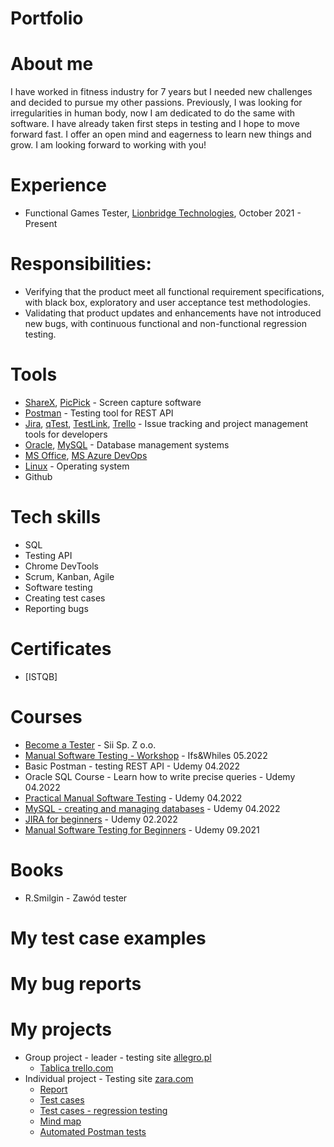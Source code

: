 # Portfolio

# About me
I have worked in fitness industry for 7 years but I needed new challenges and decided to pursue my other passions. Previously, I was looking for irregularities in human body, now I am dedicated to do the same with software. I have already taken first steps in testing and I hope to move forward fast. I offer an open mind and eagerness to learn new things and grow. I am looking forward to working with you!

# Experience
- Functional Games Tester, [Lionbridge Technologies](https://www.lionbridge.com), October 2021 - Present

# Responsibilities:
- Verifying that the product meet all functional requirement specifications, with black box, exploratory and user acceptance test methodologies.
- Validating that product updates and enhancements have not introduced new bugs, with continuous functional and non-functional regression testing.

# Tools
  - [ShareX](https://getsharex.com/), [PicPick](https://picpick.app/en/) - Screen capture software
  - [Postman](https://www.postman.com/) - Testing tool for REST API
  - [Jira](https://www.atlassian.com/software/jira0), [qTest](https://www.tricentis.com/products/unified-test-management-qtest/test-case-manager), [TestLink](https://testlink.org), [Trello](https://trello.com/) - Issue tracking and project management tools for developers
  - [Oracle](https://www.oracle.com), [MySQL](https://www.mysql.com) - Database management systems
  - [MS Office](https://www.office.com), [MS Azure DevOps](https://azure.microsoft.com/pl-pl/services/devops)
  - [Linux](https://ubuntu.com) - Operating system
  - Github

# Tech skills
  - SQL
  - Testing API
  - Chrome DevTools
  - Scrum, Kanban, Agile
  - Software testing
  - Creating test cases
  - Reporting bugs

# Certificates
  - [ISTQB]

# Courses
  - [Become a Tester](https://sii.pl/en/trainings/offer/zostan-testerem/) - Sii Sp. Z o.o.
  - [Manual Software Testing - Workshop](https://kursy.czyitjestdlamnie.pl/kurs/273/warsztaty-testowanie-manualne-aplikacji-termin-10052022-1900-2130) - Ifs&Whiles 05.2022
  - Basic Postman - testing REST API - Udemy 04.2022
  - Oracle SQL Course - Learn how to write precise queries - Udemy 04.2022
  - [Practical Manual Software Testing](https://www.udemy.com/certificate/UC-593ec40a-be90-4c1f-aa00-0a6bc4270e15) - Udemy 04.2022
  - [MySQL - creating and managing databases](https://www.udemy.com/certificate/UC-b8d7836c-b1e0-4f54-91ec-9826fb0261f1) - Udemy 04.2022
  - [JIRA for beginners](https://www.udemy.com/certificate/UC-b20a0038-122b-44cd-af8d-02bfbae58a2e) - Udemy 02.2022
  - [Manual Software Testing for Beginners](https://www.udemy.com/certificate/UC-4af5cb0a-c9f4-40e3-a769-fb7393e7a7ed) - Udemy 09.2021 

# Books
  - R.Smilgin - Zawód tester

# My test case examples
  
 
# My bug reports



# My projects
  - Group project - leader - testing site [allegro.pl](https://allegro.pl/)
     - [Tablica trello.com](https://trello.com/b/fZE6cidI/allegropl)
  - Individual project - Testing site [zara.com](https://www.zara.com/pl/)
     - [Report](https://drive.google.com/file/d/1AlygpsNK0Og1H7g8RRQjQs1e9LRotXYw/view)
     - [Test cases](https://drive.google.com/file/d/1Uq7kXvy8JQsqhCOky5Yaqh4KbcbLyH9x/view)
     - [Test cases - regression testing](https://drive.google.com/file/d/1R5v7_HHsPG_CWcFRJJl0OmJ2qRvBJSNE/view)
     - [Mind map](https://drive.google.com/file/d/1K8TamEa_IVchmcMzCX_bHoO0gVo22cym/view)
     - [Automated Postman tests](https://drive.google.com/file/d/15kAl0pI02FJYXOYu_KyIKN2XcvBK3Cmm/view)
      

